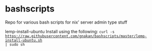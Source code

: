 # bashscripts
Repo for various bash scripts for nix' server admin type stuff


lemp-install-ubuntu
Install using the following:
<code>curl -s https://raw.githubusercontent.com/gnakan/bashscripts/master/lemp-install-ubuntu.sh | sudo sh</code>